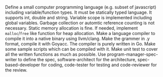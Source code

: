 Define a small computer programming language (e.g. subset of javascript) including variable/function types. It must be statically typed language.
It supports int, double and string. Variable scope is implemented including global variables.
Garbage collection or automtic reference counting is not necessary. Static memory allocation is fine. If needed, implement `malloc`/`free` like function for heap allocation.
Make a language compiler to compile it into a native binary using llvm/clang. Make the grammer in .y format, compile it with Goyacc.
The compiler is purely written in Go. Make some sample scripts which can be compiled with it.
Make unit test to cover all the written functions as much as possible.
Use program-manager-spec-writer to define the spec, software-architect for the architecture, spec-based-developer for coding, code-tester for testing and code-reviewer for the review.
